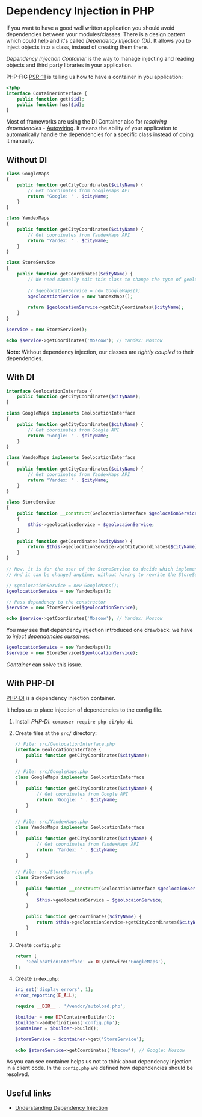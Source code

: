 # Dependency Injection in PHP

If you want to have a good well written application you should avoid dependencies between your modules/classes. There is a design pattern which could help and it's called *Dependency Injection (DI)*. It allows you to inject objects into a class, instead of creating them there.

*Dependency Injection Container* is the way to manage injecting and reading objects and third party libraries in your application.

PHP-FIG [PSR-11](https://www.php-fig.org/psr/psr-11/) is telling us how to have a container in you application:

```php
<?php
interface ContainerInterface {
    public function get($id);
    public function has($id);
}
```

Most of frameworks are using the DI Container also for *resolving dependencies* - [Autowiring](https://symfony.com/doc/current/service_container/autowiring.html). It means the ability of your application to automatically handle the dependencies for a specific class instead of doing it manually.

## Without DI

```php
class GoogleMaps
{
    public function getCityCoordinates($cityName) {
        // Get coordinates from GoogleMaps API
        return 'Google: ' . $cityName;
    }
}

class YandexMaps
{
    public function getCityCoordinates($cityName) {
        // Get coordinates from YandexMaps API
        return 'Yandex: ' . $cityName;
    }
}

class StoreService
{
    public function getCoordinates($cityName) {
        // We need manually edit this class to change the type of geolocation service
        
        // $geolocationService = new GoogleMaps();
        $geolocationService = new YandexMaps();
        
        return $geolocationService->getCityCoordinates($cityName);
    }
}

$service = new StoreService();

echo $service->getCoordinates('Moscow'); // Yandex: Moscow
```

**Note:** Without dependency injection, our classes are *tightly coupled* to their dependencies.

## With DI

```php
interface GeolocationInterface {
    public function getCityCoordinates($cityName);
}

class GoogleMaps implements GeolocationInterface
{
    public function getCityCoordinates($cityName) {
        // Get coordinates from Google API
        return 'Google: ' . $cityName;
    }
}

class YandexMaps implements GeolocationInterface
{
    public function getCityCoordinates($cityName) {
        // Get coordinates from YandexMaps API
        return 'Yandex: ' . $cityName;
    }
}

class StoreService
{
    public function __construct(GeolocationInterface $geolocaionService)
    {
        $this->geolocationService = $geolocaionService;
    }
    
    public function getCoordinates($cityName) {
        return $this->geolocationService->getCityCoordinates($cityName);
    }
}

// Now, it is for the user of the StoreService to decide which implementation to use. 
// And it can be changed anytime, without having to rewrite the StoreService.

// $geolocationService = new GoogleMaps();
$geolocationService = new YandexMaps();

// Pass dependency to the constructor
$service = new StoreService($geolocationService);

echo $service->getCoordinates('Moscow'); // Yandex: Moscow
```

You may see that dependency injection introduced one drawback: we have to *inject dependencies ourselves*:

```php
$geolocationService = new YandexMaps();
$service = new StoreService($geolocationService);
```

*Container* can solve this issue.

## With PHP-DI

[PHP-DI](http://php-di.org/) is a dependency injection container.

It helps us to place injection of dependencies to the config file.

1. Install *PHP-DI*: `composer require php-di/php-di`

2. Create files at the `src/` directory:

    ```php
    // File: src/GeolocationInterface.php
    interface GeolocationInterface {
        public function getCityCoordinates($cityName);
    }
    
    // File: src/GoogleMaps.php
    class GoogleMaps implements GeolocationInterface
    {
        public function getCityCoordinates($cityName) {
            // Get coordinates from Google API
            return 'Google: ' . $cityName;
        }
    }
    
    // File: src/YandexMaps.php
    class YandexMaps implements GeolocationInterface
    {
        public function getCityCoordinates($cityName) {
            // Get coordinates from YandexMaps API
            return 'Yandex: ' . $cityName;
        }
    }
    
    // File: src/StoreService.php
    class StoreService
    {
        public function __construct(GeolocationInterface $geolocaionService)
        {
            $this->geolocationService = $geolocaionService;
        }
        
        public function getCoordinates($cityName) {
            return $this->geolocationService->getCityCoordinates($cityName);
        }
    }
    ```

3. Create `config.php`:
    
    ```php
    return [
        'GeolocationInterface' => DI\autowire('GoogleMaps'),
    ];
    ```

4. Create `index.php`:
    
    ```php
    ini_set('display_errors', 1);
    error_reporting(E_ALL);
    
    require __DIR__ . '/vendor/autoload.php';
    
    $builder = new DI\ContainerBuilder();
    $builder->addDefinitions('config.php');
    $container = $builder->build();
    
    $storeService = $container->get('StoreService');
    
    echo $storeService->getCoordinates('Moscow'); // Google: Moscow
    ```

As you can see container helps us not to think about dependency injection in a client code. 
In the `config.php` we defined how dependencies should be resolved.

## Useful links

- [Understanding Dependency Injection](http://php-di.org/doc/understanding-di.html)
